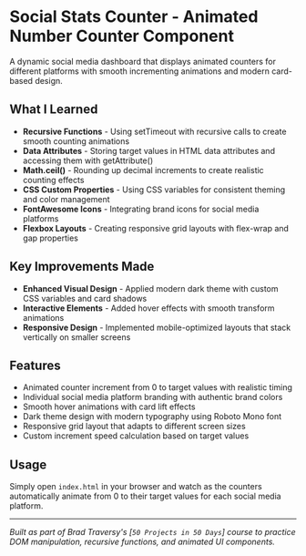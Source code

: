 # Social Stats Counter - Animated Number Counter Component

A dynamic social media dashboard that displays animated counters for different platforms with smooth incrementing animations and modern card-based design.

## What I Learned

- **Recursive Functions** - Using setTimeout with recursive calls to create smooth counting animations
- **Data Attributes** - Storing target values in HTML data attributes and accessing them with getAttribute()
- **Math.ceil()** - Rounding up decimal increments to create realistic counting effects
- **CSS Custom Properties** - Using CSS variables for consistent theming and color management
- **FontAwesome Icons** - Integrating brand icons for social media platforms
- **Flexbox Layouts** - Creating responsive grid layouts with flex-wrap and gap properties

## Key Improvements Made

- **Enhanced Visual Design** - Applied modern dark theme with custom CSS variables and card shadows
- **Interactive Elements** - Added hover effects with smooth transform animations
- **Responsive Design** - Implemented mobile-optimized layouts that stack vertically on smaller screens

## Features

- Animated counter increment from 0 to target values with realistic timing
- Individual social media platform branding with authentic brand colors
- Smooth hover animations with card lift effects
- Dark theme design with modern typography using Roboto Mono font
- Responsive grid layout that adapts to different screen sizes
- Custom increment speed calculation based on target values

## Usage

Simply open `index.html` in your browser and watch as the counters automatically animate from 0 to their target values for each social media platform.

---

*Built as part of Brad Traversy's [`50 Projects in 50 Days`] course to practice DOM manipulation, recursive functions, and animated UI components.*